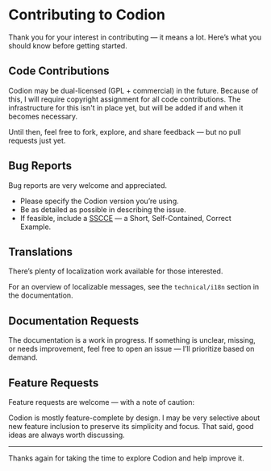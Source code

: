 # Contributing to Codion

Thank you for your interest in contributing — it means a lot. Here’s what you should know before getting started.

## Code Contributions

Codion may be dual-licensed (GPL + commercial) in the future. Because of this, I will require copyright
assignment for all code contributions. The infrastructure for this isn't in place yet, but will be added if and when it becomes necessary.

Until then, feel free to fork, explore, and share feedback — but no pull requests just yet.

## Bug Reports

Bug reports are very welcome and appreciated.

- Please specify the Codion version you’re using.
- Be as detailed as possible in describing the issue.
- If feasible, include a [SSCCE](http://sscce.org) — a Short, Self-Contained, Correct Example.

## Translations

There’s plenty of localization work available for those interested.

For an overview of localizable messages, see the `technical/i18n` section in the documentation.

## Documentation Requests

The documentation is a work in progress. If something is unclear, missing, or needs improvement, feel free to open an issue — I’ll prioritize based on demand.

## Feature Requests

Feature requests are welcome — with a note of caution:

Codion is mostly feature-complete by design. I may be very selective about new feature inclusion to preserve its simplicity and focus. That said, good ideas are always worth discussing.

---

Thanks again for taking the time to explore Codion and help improve it.